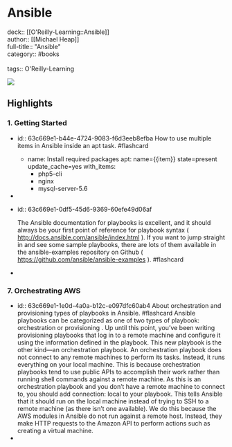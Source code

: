 # Ansible

deck:: [[O'Reilly-Learning::Ansible]]\
author:: [[Michael Heap]]\
full-title:: "Ansible"\
category:: #books\
\
tags:: O'Reilly-Learning  

![](https://learning.oreilly.com/covers/9781484216590/)
## Highlights
### 1. Getting Started
- id:: 63c669e1-b44e-4724-9083-f6d3eeb8efba
   How to use multiple items in Ansible inside an apt task. #flashcard
	- name: Install required packages
	       apt: name={{item}} state=present update_cache=yes
	       with_items:
		- php5-cli
		- nginx
		- mysql-server-5.6
-
- id:: 63c669e1-0df5-45d6-9369-60efe49d06af
  
  The Ansible documentation for playbooks is excellent, and it should always be your first point of reference for playbook syntax ( http://docs.ansible.com/ansible/index.html ).
     If you want to jump straight in and see some sample playbooks, there are lots of them available in the ansible-examples repository on Github ( https://github.com/ansible/ansible-examples ). #flashcard
-
### 7. Orchestrating AWS
- id:: 63c669e1-1e0d-4a0a-b12c-e097dfc60ab4
   About orchestration and provisioning types of playbooks in Ansible. #flashcard 
    Ansible playbooks can be categorized as one of two types of playbook: orchestration or provisioning . Up until this point, you’ve been writing provisioning playbooks that log in to a remote machine and configure it using the information defined in the playbook. This new playbook is the other kind—an orchestration playbook. An orchestration playbook does not connect to any remote machines to perform its tasks. Instead, it runs everything on your local machine. This is because orchestration playbooks tend to use public APIs to accomplish their work rather than running shell commands against a remote machine.
     As this is an orchestration playbook and you don’t have a remote machine to connect to, you should add connection: local to your playbook. This tells Ansible that it should run on the local machine instead of trying to SSH to a remote machine (as there isn’t one available). We do this because the AWS modules in Ansible do not run against a remote host. Instead, they make HTTP requests to the Amazon API to perform actions such as creating a virtual machine.
-